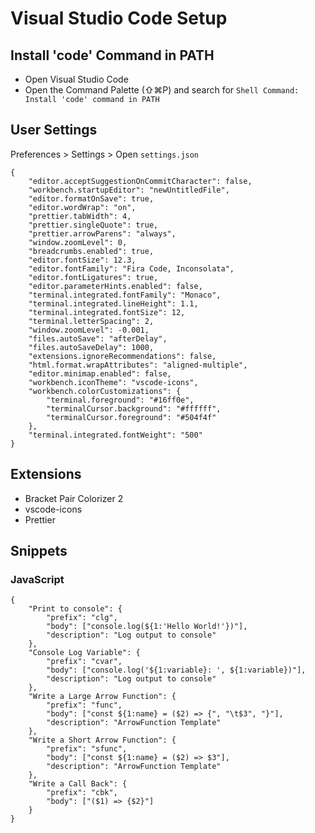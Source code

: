 # Visual Studio Code Setup

## Install 'code' Command in PATH

-   Open Visual Studio Code
-   Open the Command Palette (⇧⌘P) and search for `Shell Command: Install 'code' command in PATH`

## User Settings

Preferences > Settings > Open `settings.json`

```
{
    "editor.acceptSuggestionOnCommitCharacter": false,
    "workbench.startupEditor": "newUntitledFile",
    "editor.formatOnSave": true,
    "editor.wordWrap": "on",
    "prettier.tabWidth": 4,
    "prettier.singleQuote": true,
    "prettier.arrowParens": "always",
    "window.zoomLevel": 0,
    "breadcrumbs.enabled": true,
    "editor.fontSize": 12.3,
    "editor.fontFamily": "Fira Code, Inconsolata",
    "editor.fontLigatures": true,
    "editor.parameterHints.enabled": false,
    "terminal.integrated.fontFamily": "Monaco",
    "terminal.integrated.lineHeight": 1.1,
    "terminal.integrated.fontSize": 12,
    "terminal.letterSpacing": 2,
    "window.zoomLevel": -0.001,
    "files.autoSave": "afterDelay",
    "files.autoSaveDelay": 1000,
    "extensions.ignoreRecommendations": false,
    "html.format.wrapAttributes": "aligned-multiple",
    "editor.minimap.enabled": false,
    "workbench.iconTheme": "vscode-icons",
    "workbench.colorCustomizations": {
        "terminal.foreground": "#16ff0e",
        "terminalCursor.background": "#ffffff",
        "terminalCursor.foreground": "#504f4f"
    },
    "terminal.integrated.fontWeight": "500"
}
```

## Extensions

-   Bracket Pair Colorizer 2
-   vscode-icons
-   Prettier

## Snippets

### JavaScript

```
{
    "Print to console": {
        "prefix": "clg",
        "body": ["console.log(${1:'Hello World!'})"],
        "description": "Log output to console"
    },
    "Console Log Variable": {
        "prefix": "cvar",
        "body": ["console.log('${1:variable}: ', ${1:variable})"],
        "description": "Log output to console"
    },
    "Write a Large Arrow Function": {
        "prefix": "func",
        "body": ["const ${1:name} = ($2) => {", "\t$3", "}"],
        "description": "ArrowFunction Template"
    },
    "Write a Short Arrow Function": {
        "prefix": "sfunc",
        "body": ["const ${1:name} = ($2) => $3"],
        "description": "ArrowFunction Template"
    },
    "Write a Call Back": {
        "prefix": "cbk",
        "body": ["($1) => {$2}"]
    }
}
```
